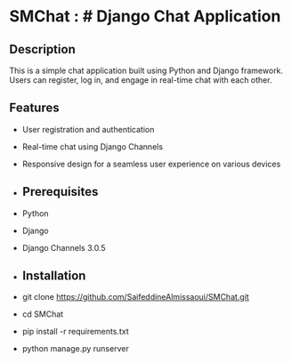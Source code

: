 # SMChat : # Django Chat Application

## Description
This is a simple chat application built using Python and Django framework. Users can register, log in, and engage in real-time chat with each other.

## Features
- User registration and authentication
- Real-time chat using Django Channels
- Responsive design for a seamless user experience on various devices

- ## Prerequisites
- Python 
- Django 
- Django Channels 3.0.5

- ## Installation
- git clone https://github.com/SaifeddineAlmissaoui/SMChat.git
- cd SMChat
- pip install -r requirements.txt
- python manage.py runserver 


